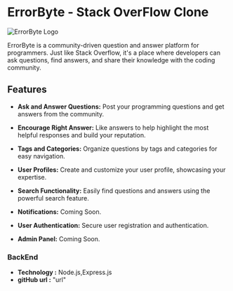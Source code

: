 # ErrorByte - Stack OverFlow Clone

![ErrorByte Logo](https://urbanclap1.000webhostapp.com/logo3.svg)

ErrorByte is a community-driven question and answer platform for programmers. Just like Stack Overflow, it's a place where developers can ask questions, find answers, and share their knowledge with the coding community.

## Features

- **Ask and Answer Questions:** Post your programming questions and get answers from the community.

- **Encourage Right Answer:** Like answers to help highlight the most helpful responses and build your reputation.

- **Tags and Categories:** Organize questions by tags and categories for easy navigation.

- **User Profiles:** Create and customize your user profile, showcasing your expertise.

- **Search Functionality:** Easily find questions and answers using the powerful search feature.

- **Notifications:** Coming Soon.

- **User Authentication:** Secure user registration and authentication.

- **Admin Panel:** Coming Soon.

### BackEnd

- **Technology :** Node.js,Express.js
- **gitHub url :** "url"
